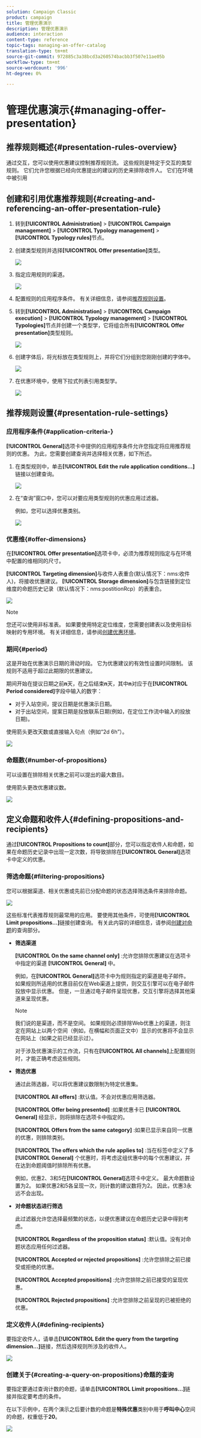 ```yaml
---
solution: Campaign Classic
product: campaign
title: 管理优惠演示
description: 管理优惠演示
audience: interaction
content-type: reference
topic-tags: managing-an-offer-catalog
translation-type: tm+mt
source-git-commit: 972885c3a38bcd3a260574bacbb3f507e11ae05b
workflow-type: tm+mt
source-wordcount: '996'
ht-degree: 0%

---
```



# 管理优惠演示{#managing-offer-presentation}

## 推荐规则概述{#presentation-rules-overview}

通过交互，您可以使用优惠建议控制推荐规则流。 这些规则是特定于交互的类型规则。 它们允许您根据已经向优惠提出的建议的历史来排除收件人。 它们在环境中被引用

## 创建和引用优惠推荐规则{#creating-and-referencing-an-offer-presentation-rule}

1. 转到&#x200B;**[!UICONTROL Administration]** > **[!UICONTROL Campaign management]** > **[!UICONTROL Typology management]** > **[!UICONTROL Typology rules]**&#x200B;节点。
1. 创建类型规则并选择&#x200B;**[!UICONTROL Offer presentation]**&#x200B;类型。

   ![](assets/offer_typology_001.png)

1. 指定应用规则的渠道。

   ![](assets/offer_typology_002.png)

1. 配置规则的应用程序条件。 有关详细信息，请参阅[推荐规则设置](#presentation-rule-settings)。
1. 转到&#x200B;**[!UICONTROL Administration]** > **[!UICONTROL Campaign execution]** > **[!UICONTROL Typology management]** > **[!UICONTROL Typologies]**&#x200B;节点并创建一个类型学，它将组合所有&#x200B;**[!UICONTROL Offer presentation]**&#x200B;类型规则。

   ![](assets/offer_typology_003.png)

1. 创建字体后，将光标放在类型规则上，并将它们分组到您刚刚创建的字体中。

   ![](assets/offer_typology_004.png)

1. 在优惠环境中，使用下拉式列表引用类型学。

   ![](assets/offer_typology_005.png)

## 推荐规则设置{#presentation-rule-settings}

### 应用程序条件{#application-criteria-}

**[!UICONTROL General]**&#x200B;选项卡中提供的应用程序条件允许您指定将应用推荐规则的优惠。 为此，您需要创建查询并选择相关优惠，如下所述。

1. 在类型规则中，单击&#x200B;**[!UICONTROL Edit the rule application conditions...]**&#x200B;链接以创建查询。

   ![](assets/offer_typology_006.png)

1. 在“查询”窗口中，您可以对要应用类型规则的优惠应用过滤器。

   例如，您可以选择优惠类别。

   ![](assets/offer_typology_008.png)

### 优惠维{#offer-dimensions}

在&#x200B;**[!UICONTROL Offer presentation]**&#x200B;选项卡中，必须为推荐规则指定与在环境中配置的维相同的尺寸。

**[!UICONTROL Targeting dimension]**&#x200B;与收件人表重合(默认情况下：nms:收件人)，将接收优惠建议。 **[!UICONTROL Storage dimension]**&#x200B;与包含链接到定位维度的命题历史记录（默认情况下：nms:postitionRcp）的表重合。

![](assets/offer_typology_009.png)

>[!NOTE]
>
>您还可以使用非标准表。 如果要使用特定定位维度，您需要创建表以及使用目标映射的专用环境。 有关详细信息，请参阅[创建优惠环境](../../interaction/using/live-design-environments.md#creating-an-offer-environment)。

### 期间{#period}

这是开始在优惠演示日期的滑动时段。 它为优惠建议的有效性设置时间限制。 该规则不适用于超过此期限的优惠建议。

期间开始在提议日期之前&#x200B;**n**&#x200B;天，在之后结束&#x200B;**n**&#x200B;天，其中&#x200B;**n**&#x200B;对应于在&#x200B;**[!UICONTROL Period considered]**&#x200B;字段中输入的数字：

* 对于入站空间，提议日期是优惠演示日期。
* 对于出站空间，提案日期是投放联系日期(例如，在定位工作流中输入的投放日期)。

使用箭头更改天数或直接输入句点（例如“2d 6h”）。

![](assets/offer_typology_010.png)

### 命题数{#number-of-propositions}

可以设置在排除相关优惠之前可以提出的最大数目。

使用箭头更改优惠建议数。

![](assets/offer_typology_011.png)

## 定义命题和收件人{#defining-propositions-and-recipients}

通过&#x200B;**[!UICONTROL Propositions to count]**&#x200B;部分，您可以指定收件人和命题，如果在命题历史记录中出现一定次数，将导致排除在&#x200B;**[!UICONTROL General]**&#x200B;选项卡中定义的优惠。

### 筛选命题{#filtering-propositions}

您可以根据渠道、相关优惠或先前已分配命题的状态选择筛选条件来排除命题。

![](assets/offer_typology_014.png)

这些标准代表推荐规则最常用的应用。 要使用其他条件，可使用&#x200B;**[!UICONTROL Limit propositions...]**&#x200B;链接创建查询。 有关此内容的详细信息，请参阅[创建对命题](#creating-a-query-on-propositions)的查询部分。

* **筛选渠道**

   **[!UICONTROL On the same channel only]** :允许您排除优惠建议在选项卡中指定的渠道 **[!UICONTROL General]** 中。

   例如，在&#x200B;**[!UICONTROL General]**&#x200B;选项卡中为规则指定的渠道是电子邮件。 如果规则所适用的优惠目前仅在Web渠道上提供，则交互引擎可以在电子邮件投放中显示优惠。 但是，一旦通过电子邮件呈现优惠，交互引擎将选择其他渠道来呈现优惠。

   >[!NOTE]
   >
   >我们说的是渠道，而不是空间。 如果规则必须排除Web优惠上的渠道，则注定在网站上以两个空间（例如，在横幅和页面正文中）显示的优惠将不会显示在网站上（如果之前已经显示过）。
   >
   >对于涉及优惠演示的工作流，只有在&#x200B;**[!UICONTROL All channels]**&#x200B;上配置规则时，才能正确考虑这些规则。

* **筛选优惠**

   通过此筛选器，可以将优惠建议数限制为特定优惠集。

   **[!UICONTROL All offers]** :默认值。不会对优惠应用筛选器。

   **[!UICONTROL Offer being presented]** :如果优惠卡已 **[!UICONTROL General]** 经显示，则将排除在选项卡中指定的。

   **[!UICONTROL Offers from the same category]** :如果已显示来自同一优惠的优惠，则排除类别。

   **[!UICONTROL The offers which the rule applies to]** :当在标签中定义了多 **[!UICONTROL General]** 个优惠时，将考虑这组优惠中的每个优惠建议，并在达到命题阈值时排除所有优惠。

   例如，优惠2、3和5在&#x200B;**[!UICONTROL General]**&#x200B;选项卡中定义。 最大命题数设置为2。 如果优惠2和5各呈现一次，则计数的建议数将为2。 因此，优惠3永远不会出现。

* **对命题状态进行筛选**

   此过滤器允许您选择最频繁的状态，以便优惠建议在命题历史记录中得到考虑。

   **[!UICONTROL Regardless of the proposition status]** :默认值。没有对命题状态应用任何过滤器。

   **[!UICONTROL Accepted or rejected propositions]** :允许您排除之前已接受或拒绝的优惠。

   **[!UICONTROL Accepted propositions]** :允许您排除之前已接受的呈现优惠。

   **[!UICONTROL Rejected propositions]** :允许您排除之前呈现的已被拒绝的优惠。

### 定义收件人{#defining-recipients}

要指定收件人，请单击&#x200B;**[!UICONTROL Edit the query from the targeting dimension...]**&#x200B;链接，然后选择规则所涉及的收件人。

![](assets/offer_typology_012.png)

### 创建关于{#creating-a-query-on-propositions}命题的查询

要指定要通过查询计数的命题，请单击&#x200B;**[!UICONTROL Limit propositions...]**&#x200B;链接并指定要考虑的条件。

在以下示例中，在两个演示之后要计数的命题是&#x200B;**特殊优惠**&#x200B;类别中用于&#x200B;**呼叫中心**&#x200B;空间的命题，权重低于&#x200B;**20**。

![](assets/offer_typology_013.png)

